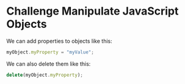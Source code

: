 # Challenge Manipulate JavaScript Objects

We can add properties to objects like this:

```javascript
myObject.myProperty = "myValue";
```

We can also delete them like this:

```javascript
delete(myObject.myProperty);
```

